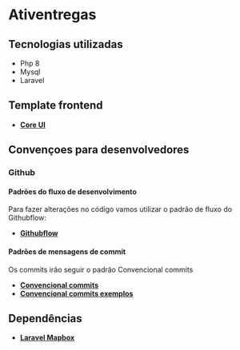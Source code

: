 # Ativentregas

## Tecnologias utilizadas

- Php 8
- Mysql
- Laravel

## Template frontend

- **[Core UI](https://coreui.io/react/)**

## Convençoes para desenvolvedores

### **Github**

#### Padrões do fluxo de desenvolvimento
Para fazer alterações no código vamos utilizar o padrão de fluxo do Githubflow:

- **[Githubflow](https://warcontent.com/github-flow/)**

#### Padrões de mensagens de commit
Os commits irão seguir o padrão Convencional commits

- **[Convencional commits](https://www.conventionalcommits.org/pt-br/v1.0.0-beta.4/)**
- **[Convencional commits exemplos](https://github.com/iuricode/padroes-de-commits)**

## Dependências

- **[Laravel Mapbox](https://github.com/koossaayy/laravel-mapbox)**
